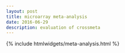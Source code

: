 ```yaml
---
layout: post
title: microarray meta-analysis
date: 2016-06-29
description: evaluation of crossmeta
---
```


{% include htmlwidgets/meta-analysis.html %}
